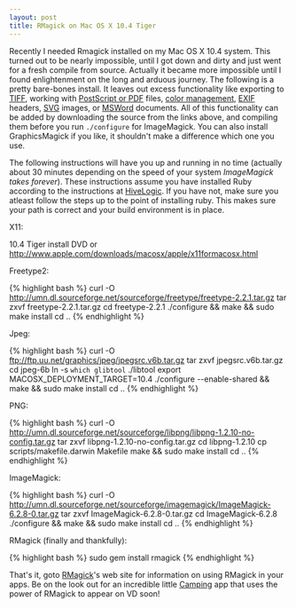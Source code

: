 ```yaml
---
layout: post
title: RMagick on Mac OS X 10.4 Tiger
---
```


Recently I needed Rmagick installed on my Mac OS X 10.4 system.  This turned out to be nearly impossible, until I got down and dirty and just went for a fresh compile from source.  Actually it became more impossible until I found enlightenment on the long and arduous journey.  The following is a pretty bare-bones install.  It leaves out excess functionality like exporting to [TIFF](ftp://ftp.remotesensing.org/libtiff/), working with [PostScript or PDF](http://www.cs.wisc.edu/~ghost/) files, [color management](http://www.littlecms.com/), [EXIF](http://sourceforge.net/projects/libexif) headers, [SVG](http://xmlsoft.org/) images, or [MSWord](http://sourceforge.net/projects/wvware/) documents.  All of this functionality can be added by downloading the source from the links above, and compiling them before you run `./configure` for ImageMagick.  You can also install GraphicsMagick if you like, it shouldn't make a difference which one you use.

The following instructions will have you up and running in no time (actually about 30 minutes depending on the speed of your system _ImageMagick takes forever_).  These instructions assume you have installed Ruby according to the instructions at [HiveLogic](http://hivelogic.com/articles/2005/12/01/ruby_rails_lighttpd_mysql_tiger).  If you have not, make sure you atleast follow the steps up to the point of installing ruby.  This makes sure your path is correct and your build environment is in place.

X11:

10.4 Tiger install DVD or http://www.apple.com/downloads/macosx/apple/x11formacosx.html 

Freetype2:

{% highlight bash %}
curl -O http://umn.dl.sourceforge.net/sourceforge/freetype/freetype-2.2.1.tar.gz
tar zxvf freetype-2.2.1.tar.gz
cd freetype-2.2.1
./configure && make && sudo make install
cd ..
{% endhighlight %}

Jpeg:

{% highlight bash %}
curl -O ftp://ftp.uu.net/graphics/jpeg/jpegsrc.v6b.tar.gz
tar zxvf jpegsrc.v6b.tar.gz
cd jpeg-6b
ln -s `which glibtool` ./libtool
export MACOSX_DEPLOYMENT_TARGET=10.4
./configure --enable-shared && make && sudo make install
cd ..
{% endhighlight %}

PNG:

{% highlight bash %}
curl -O http://umn.dl.sourceforge.net/sourceforge/libpng/libpng-1.2.10-no-config.tar.gz
tar zxvf libpng-1.2.10-no-config.tar.gz
cd libpng-1.2.10
cp scripts/makefile.darwin Makefile
make && sudo make install
cd ..
{% endhighlight %}

ImageMagick:

{% highlight bash %}
curl -O http://umn.dl.sourceforge.net/sourceforge/imagemagick/ImageMagick-6.2.8-0.tar.gz
tar zxvf ImageMagick-6.2.8-0.tar.gz
cd ImageMagick-6.2.8
./configure && make && sudo make install
cd ..
{% endhighlight %}

RMagick (finally and thankfully):

{% highlight bash %}
sudo gem install rmagick
{% endhighlight %}

That's it, goto [RMagick](http://rmagick.rubyforge.org/)'s web site for information on using RMagick in your apps.  Be on the look out for an incredible little [Camping](http://code.whytheluckystiff.net/camping/) app that uses the power of RMagick to appear on VD soon!
